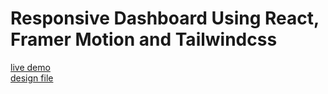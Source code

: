 # Responsive Dashboard Using React, Framer Motion and Tailwindcss
[live demo](https://jocular-monstera-a66e6b.netlify.app/)
<br />
[design file](https://www.figma.com/community/file/1249009932326838001)